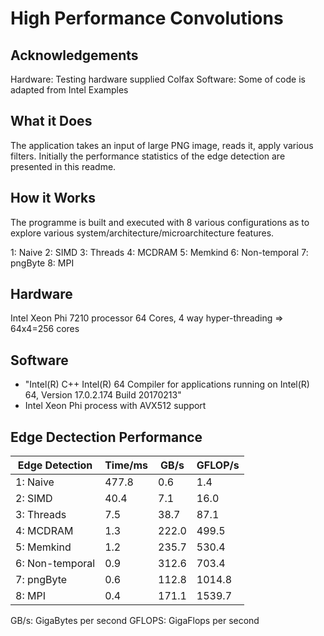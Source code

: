 # High Performance Convolutions

## Acknowledgements

Hardware: Testing hardware supplied Colfax
Software: Some of code is adapted from Intel Examples

## What it Does

The application takes an input of large PNG image, reads it, apply various filters. Initially the performance statistics of the edge detection are presented in this readme.

## How it Works

The programme is built and executed with 8 various configurations as to explore various system/architecture/microarchitecture features. 

1: Naive
2: SIMD
3: Threads
4: MCDRAM
5: Memkind
6: Non-temporal
7: pngByte
8: MPI

## Hardware

Intel Xeon Phi 7210 processor
64 Cores, 4 way hyper-threading => 64x4=256 cores

## Software

*   "Intel(R) C++ Intel(R) 64 Compiler for applications running on Intel(R) 64, Version 17.0.2.174 Build 20170213"
*   Intel Xeon Phi process with AVX512 support
  
        
## Edge Dectection Performance

|Edge Detection|Time/ms|GB/s|GFLOP/s|
|---|---|---|---|
|1: Naive|477.8|0.6|1.4|
|2: SIMD|40.4|7.1|16.0|
|3: Threads|7.5|38.7|87.1|
|4: MCDRAM|1.3|222.0|499.5|
|5: Memkind|1.2|235.7|530.4|
|6: Non-temporal|0.9|312.6|703.4|
|7: pngByte|0.6|112.8|1014.8|
|8: MPI|0.4|171.1|1539.7|

GB/s: GigaBytes per second
GFLOPS: GigaFlops per second